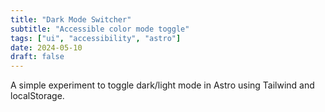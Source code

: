 ```yaml
---
title: "Dark Mode Switcher"
subtitle: "Accessible color mode toggle"
tags: ["ui", "accessibility", "astro"]
date: 2024-05-10
draft: false
---
```

A simple experiment to toggle dark/light mode in Astro using Tailwind and localStorage.
